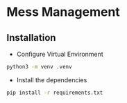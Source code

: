 # Mess Management 

## Installation

* Configure Virtual Environment
```sh
python3 -m venv .venv
```

* Install the dependencies
```sh
pip install -r requirements.txt
```
